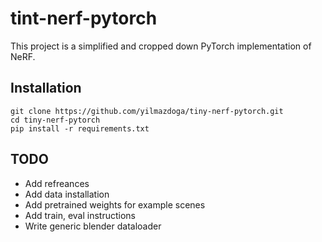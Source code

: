 # tint-nerf-pytorch
This project is a simplified and cropped down PyTorch implementation of NeRF.

## Installation
```
git clone https://github.com/yilmazdoga/tiny-nerf-pytorch.git
cd tiny-nerf-pytorch
pip install -r requirements.txt
```

## TODO
- Add refreances
- Add data installation
- Add pretrained weights for example scenes
- Add train, eval instructions
- Write generic blender dataloader 
